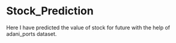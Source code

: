 # Stock_Prediction
Here I have predicted the value of stock for future with the help of adani_ports dataset.
